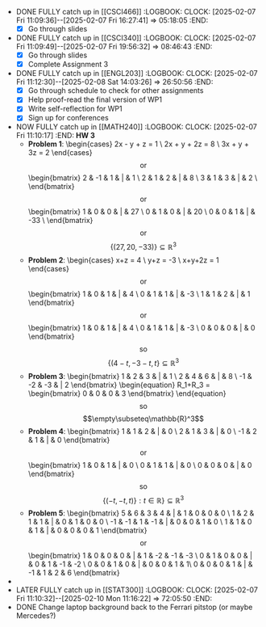 - DONE FULLY catch up in [[CSCI466]]
  :LOGBOOK:
  CLOCK: [2025-02-07 Fri 11:09:36]--[2025-02-07 Fri 16:27:41] =>  05:18:05
  :END:
  * [x] Go through slides
- DONE FULLY catch up in [[CSCI340]]
  :LOGBOOK:
  CLOCK: [2025-02-07 Fri 11:09:49]--[2025-02-07 Fri 19:56:32] =>  08:46:43
  :END:
  * [x] Go through slides
  * [x] Complete Assignment 3
- DONE FULLY catch up in [[ENGL203]]
  :LOGBOOK:
  CLOCK: [2025-02-07 Fri 11:12:30]--[2025-02-08 Sat 14:03:26] =>  26:50:56
  :END:
  * [x] Go through schedule to check for other assignments
  * [x] Help proof-read the final version of WP1
  * [x] Write self-reflection for WP1
  * [x] Sign up for conferences
- NOW FULLY catch up in [[MATH240]]
  :LOGBOOK:
  CLOCK: [2025-02-07 Fri 11:10:17]
  :END:
  **HW 3**
  * **Problem 1**:
  \begin{cases}
  2x - y + z = 1 \\
  2x + y + 2z = 8 \\
  3x + y + 3z = 2
  \end{cases}
  $$\text{or}$$
  \begin{bmatrix}
  2 & -1 & 1 & | & 1 \\
  2 & 1 & 2 & | & 8 \\
  3 & 1 & 3 & | & 2 \\
  \end{bmatrix}
  $$\text{or}$$
  \begin{bmatrix}
  1 & 0 & 0 & | & 27 \\
  0 & 1 & 0 & | & 20 \\
  0 & 0 & 1 & | & -33 \\
  \end{bmatrix}
  $$\text{or}$$
  $$\{(27,20,-33)\}\subseteq\mathbb{R}^3$$
  * **Problem 2**:
  \begin{cases}
  x+z = 4 \\
  y+z = -3 \\
  x+y+2z = 1
  \end{cases}
  $$\text{or}$$
  \begin{bmatrix}
  1 & 0 & 1 & | & 4 \\
  0 & 1 & 1 & | & -3 \\
  1 & 1 & 2 & | & 1
  \end{bmatrix}
  $$\text{or}$$
  \begin{bmatrix}
  1 & 0 & 1 & | & 4 \\
  0 & 1 & 1 & | & -3 \\
  0 & 0 & 0 & | & 0
  \end{bmatrix}
  $$\text{so}$$
  $$\{(4-t,-3-t,t\}\subseteq\mathbb{R}^3$$
  * **Problem 3**:
  \begin{bmatrix}
  1 & 2 & 3 & | & 1 \\
  2 & 4 & 6 & | & 8 \\
  -1 & -2 & -3 & | 2
  \end{bmatrix}
  \begin{equation}
  R_1+R_3 = 
  \begin{bmatrix}
  0 & 0 & 0 & 3
  \end{bmatrix}
  \end{equation}
  $$\text{so}$$
  $$\empty\subseteq\mathbb{R}^3$$
  * **Problem 4**:
  \begin{bmatrix}
  1 & 1 & 2 & | & 0 \\
  2 & 1 & 3 & | & 0 \\
  -1 & 2 & 1 & | & 0
  \end{bmatrix}
  $$\text{or}$$
  \begin{bmatrix}
  1 & 0 & 1 & | & 0 \\
  0 & 1 & 1 & | & 0 \\
  0 & 0 & 0 & | & 0
  \end{bmatrix}
  $$\text{so}$$
  $$\{(-t, -t, t)\}:t\in\mathbb{R}\}\subseteq\mathbb{R}^3$$
  * **Problem 5**:
  \begin{bmatrix}
  5 & 6 & 3 & 4 & | & 1 & 0 & 0 & 0 \\
  1 & 2 & 1 & 1 & | & 0 & 1 & 0 & 0  \\
  -1 & -1 & 1 & -1 & | & 0 & 0 & 1 & 0 \\
  1 & 1 & 0 & 1 & | & 0 & 0 & 0 & 1
  \end{bmatrix}
  $$\text{or}$$
  \begin{bmatrix}
  1 & 0 & 0 & 0 & | & 1 & -2 & -1 & -3 \\
  0 & 1 & 0 & 0 & | & 0 & 1 & -1 & -2 \\
  0 & 0 & 1 & 0 & | & 0 & 0 & 1 & 1\\
  0 & 0 & 0 & 1 & | & -1 & 1 & 2 & 6
  \end{bmatrix}
-
- LATER FULLY catch up in [[STAT300]]
  :LOGBOOK:
  CLOCK: [2025-02-07 Fri 11:10:32]--[2025-02-10 Mon 11:16:22] =>  72:05:50
  :END:
- DONE Change laptop background back to the Ferrari pitstop (or maybe Mercedes?)